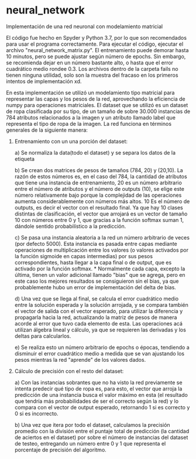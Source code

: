 # neural_network
Implementación de una red neuronal con modelamiento matricial

El código fue hecho en Spyder y Python 3.7, por lo que son recomendados para usar el programa correctamente. Para ejecutar el código, ejecutar el archivo "neural_network_matrix.py". El entrenamiento puede demorar hasta 10 minutos, pero se puede ajustar según número de epochs. Sin embargo, se recomienda dejar en un número bastante alto, o hasta que el error cuadrático medio rondee 0.3. Los archivos dentro de la carpeta fails no tienen ninguna utilidad, solo son la muestra del fracaso en los primeros intentos de implementación xd. 

En esta implementación se utilizó un modelamiento tipo matricial para representar las capas y los pesos de la red, aprovechando la eficiencia de numpy para operaciones matriciales. El dataset que se utilizó es un dataset de ropa clasificada por su tipo, de un tamaño de sobre 30.000 instancias de 784 atributos relacionados a la imagen y un atributo llamado label que representa el tipo de ropa de la imagen. La red funciona en términos generales de la siguiente manera:

1) Entrenamiento con un una porción del dataset: 

    a) Se normaliza la data(todo el dataset) y se separa los datos de la etiqueta
    
    b) Se crean dos matrices de pesos de tamaños (784, 20) y (20,10). La razón de estos números es, en el caso del 784, la cantidad de atributos que tiene una instancia de entrenamiento, 20 es un número arbitrario entre el número de atributos y el número de outputs (10), se elige este número relativamente bajo porque la complejidad de las operaciones aumenta considerablemente con números más altos. 10 Es el número de outputs, es decir el vector con el resultado final. Ya que hay 10 clases distintas de clasificación, el vector que arrojará es un vector de tamaño 10 con números entre 0 y 1, que gracias a la función softmax suman 1, dándole sentido probabilístico a la predicción.
    
    c) Se pasa una instancia aleatoria a la red un número arbitrario de veces (por defecto 5000). Esta instancia es pasada entre capas mediante operaciones de multiplicación entre los valores (o valores activados por la función sigmoide en capas intermedias) por sus pesos correspondientes, hasta llegar a la capa final o de output, que es activado por la función softmax. * Normalmente cada capa, excepto la última, tienen un valor adicional llamado "bias" que se agrega, pero en este caso los mejores resultados se consiguieron sin el bias, ya que probablemente hubo un error de implementación del delta de bias.
    
    d) Una vez que se llega al final, se calcula el error cuadrático medio entre la solución esperada y la solución arrojada, y se compara también el vector de salida con el vector esperado, para utilizar la diferencia y propagarla hacia la red, actualizando la matriz de pesos de manera acorde al error que tuvo cada elemento de esta. Las operaciones acá utilizan álgebra lineal y cálculo, ya que se requieren las derivadas y los deltas para calcularlos. 
    
    e) Se realiza esto un número arbitrario de epochs o épocas, tendiendo a disminuir el error cuadrático medio a medida que se van ajustando los pesos mientras la red "aprende" de los valores dados.
    
 2) Cálculo de precisión con el resto del dataset:
 
    a) Con las instancias sobrantes que no ha visto la red previamente se intenta predecir qué tipo de ropa es, para esto, el vector que arroja la predicción de una instancia busca el valor máximo en esta (el resultado que tendría más probabilidades de ser el correcto según la red) y lo compara con el vector de output esperado, retornando 1 si es correcto y 0 si es incorrecto.
    
    b) Una vez que itera por todo el dataset, calculamos la precisión promedio con la división entre el puntaje total de predicción (la cantidad de aciertos en el dataset) por sobre el número de instancias del dataset de testeo, entregando un número entre 0 y 1 que representa el porcentaje de precisión del algoritmo.
